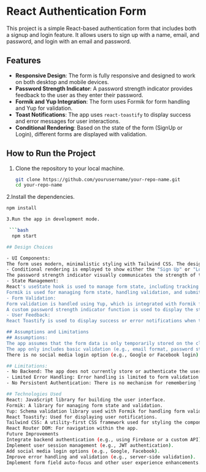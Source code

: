 # React Authentication Form

This project is a simple React-based authentication form that includes both a signup and login feature. It allows users to sign up with a name, email, and password, and login with an email and password.

## Features

- **Responsive Design**: The form is fully responsive and designed to work on both desktop and mobile devices.
- **Password Strength Indicator**: A password strength indicator provides feedback to the user as they enter their password.
- **Formik and Yup Integration**: The form uses Formik for form handling and Yup for validation.
- **Toast Notifications**: The app uses `react-toastify` to display success and error messages for user interactions.
- **Conditional Rendering**: Based on the state of the form (SignUp or Login), different forms are displayed with validation.

## How to Run the Project

1. Clone the repository to your local machine.

   ```bash
   git clone https://github.com/yourusername/your-repo-name.git
   cd your-repo-name

 2.Install the dependencies.

  ```bash
  npm install

3.Run the app in development mode.

   ```bash
    npm start

## Design Choices

- UI Components: 
The form uses modern, minimalistic styling with Tailwind CSS. The design aims to be clean and intuitive, with large buttons and clear form field labels.
- Conditional rendering is employed to show either the "Sign Up" or "Login" form based on the state (isLoggingIn or isSignedUp).
The password strength indicator visually communicates the strength of the entered password using colors for better user understanding.
- State Management:
React's useState hook is used to manage form state, including tracking whether the user is signing up or logging in.
Formik is used for managing form state, handling validation, and submitting data.
- Form Validation:
Form validation is handled using Yup, which is integrated with Formik for schema validation.
A custom password strength indicator function is used to display the strength of the password as the user types.
- User Feedback:
React Toastify is used to display success or error notifications when the user submits the form. This provides immediate feedback to the user about their action.
 
 ## Assumptions and Limitations
## Assumptions:
The app assumes that the form data is only temporarily stored on the client side (no backend integration in this version).
The app only includes basic validation (e.g., email format, password strength) and doesn't include advanced features such as email verification or server-side validation.
There is no social media login option (e.g., Google or Facebook login).

## Limitations:
- No Backend: The app does not currently store or authenticate the user credentials in a database. It only simulates a successful form submission using setTimeout.
- Limited Error Handling: Error handling is limited to form validation and basic success messages. Real-world applications should include more robust error handling, including server-side validation and error messages.
 - No Persistent Authentication: There is no mechanism for remembering logged-in users across sessions (e.g., no localStorage, cookies, or authentication tokens are used).

## Technologies Used
React: JavaScript library for building the user interface.
Formik: A library for managing form state and validation.
Yup: Schema validation library used with Formik for handling form validation.
React Toastify: Used for displaying user notifications.
Tailwind CSS: A utility-first CSS framework used for styling the components.
React Router DOM: For navigation within the app.
Future Improvements
Integrate backend authentication (e.g., using Firebase or a custom API).
Implement user session management (e.g., JWT authentication).
Add social media login options (e.g., Google, Facebook).
Improve error handling and validation (e.g., server-side validation).
Implement form field auto-focus and other user experience enhancements.
